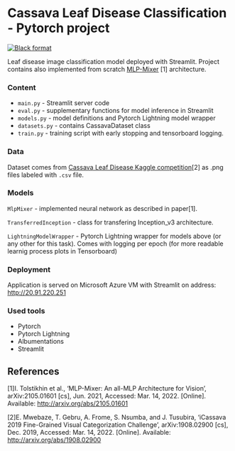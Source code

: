 # Cassava Leaf Disease Classification - Pytorch project
[![Black format](https://github.com/p-wojciechowski/cassava-classification/actions/workflows/black.yml/badge.svg)](https://github.com/p-wojciechowski/cassava-classification/actions/workflows/black.yml)

Leaf disease image classification model deployed with Streamlit. Project contains also implemented from scratch [MLP-Mixer](https://arxiv.org/abs/2105.01601v3) [1] architecture.

### Content
- `main.py` - Streamlit server code
- `eval.py` - supplementary functions for model inference in Streamlit
- `models.py` - model definitions and Pytorch Lightning model wrapper
- `datasets.py` - contains CassavaDataset class
- `train.py` - training script with early stopping and tensorboard logging.



### Data
Dataset comes from [Cassava Leaf Disease Kaggle competition](https://www.kaggle.com/c/cassava-disease/data)[2] as .png files labeled with `.csv` file.

### Models
`MlpMixer` - implemented neural network as described in paper[1].

`TransferredInception` - class for transfering Inception_v3 architecture.

`LightningModelWrapper` - Pytorch Lightning wrapper for models above (or any other for this task). Comes with logging per epoch (for more readable learnig process plots in Tensorboard)

### Deployment
Application is served on Microsoft Azure VM with Streamlit on address: 
http://20.91.220.251

### Used tools
- Pytorch
- Pytorch Lightning
- Albumentations
- Streamlit

## References
[1]I. Tolstikhin et al., ‘MLP-Mixer: An all-MLP Architecture for Vision’, arXiv:2105.01601 [cs], Jun. 2021, Accessed: Mar. 14, 2022. [Online]. Available: http://arxiv.org/abs/2105.01601

[2]E. Mwebaze, T. Gebru, A. Frome, S. Nsumba, and J. Tusubira, ‘iCassava 2019 Fine-Grained Visual Categorization Challenge’, arXiv:1908.02900 [cs], Dec. 2019, Accessed: Mar. 14, 2022. [Online]. Available: http://arxiv.org/abs/1908.02900



